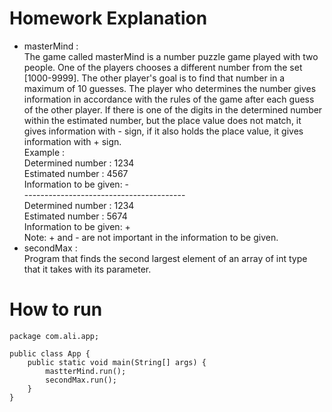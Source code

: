 # Homework Explanation
- masterMind : <br>
The game called masterMind is a number puzzle game played with two people.
One of the players chooses a different number from the set [1000-9999]. The other player's goal is to find that number in a maximum of 10 guesses. 
The player who determines the number gives information in accordance with the rules of the game after each guess of the other player.
If there is one of the digits in the determined number within the estimated number, but the place value does not match, 
it gives information with - sign, if it also holds the place value, it gives information with + sign.<br>
Example :<br>
Determined number : 1234 <br>
Estimated number : 4567<br>
Information to be given: -<br>
----------------------------------------<br>
Determined number : 1234<br>
Estimated number : 5674<br>
Information to be given: +<br>
Note: + and - are not important in the information to be given.<br>
- secondMax : <br>
Program that finds the second largest element of an array of int type that it takes with its parameter.


# How to run

```
package com.ali.app;

public class App {
    public static void main(String[] args) {
        mastterMind.run();
        secondMax.run();
    }
}
```

